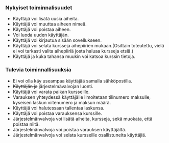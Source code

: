 ### Nykyiset toiminnalisuudet

* Käyttäjä voi lisätä uusia aiheita.
* Käyttäjä voi muuttaa aiheen nimeä.
* Käyttäjä voi poistaa aiheen.
* Voi luoda uuden käyttäjän.
* Käyttäjä voi kirjautua sisään sovellukseen.
* Käyttäjä voi selata kursseja aihepiirien mukaan.(Osittain toteutettu, vielä ei voi tarkasti valita aihepiiriä josta haluaa kursseja etsiä.)
* Käyttäjä ja kuka tahansa muukin voi katsoa kurssin tietoja.

### Tulevia toiminnallisuuksia
* Ei voi olla käy useampaa käyttäjää samalla sähköpostilla.
* ~~Käyttäjän ja~~ järjestelmävalvojan luonti.
* Käyttäjä voi varata paikan kursseille.
* Varauksen yhteydessä käyttäjälle ilmoitetaan tilinumero maksulle, kyseisen laskun viitenumero ja maksun määrä.
* Käyttäjä voi halutessaan tallentaa laskunsa.
* Käyttäjä voi poistaa varauksensa kurssille.
* Järjestelmänvalvoja voi lisätä aiheita, kursseja, sekä muokata, että poistaa niitä.
* Järjestelmänvalvoja voi poistaa varauksen käyttäjältä.
* Järjestelmänvalvoja voi selata kursseille osallistuneita käyttäjiä.

